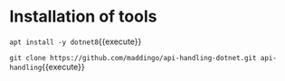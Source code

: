 # Installation of tools

`apt install -y dotnet8`{{execute}}


`git clone https://github.com/maddingo/api-handling-dotnet.git api-handling`{{execute}}

